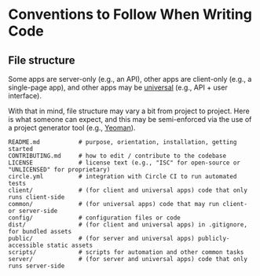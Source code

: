# Conventions to Follow When Writing Code

## File structure

Some apps are server-only (e.g., an API), other apps are client-only (e.g., a single-page app), and other apps may be [universal][universal-javascript] (e.g., API + user interface).

With that in mind, file structure may vary a bit from project to project. Here is what someone can expect, and this may be semi-enforced via the use of a project generator tool (e.g., [Yeoman][yeoman]).


    README.md           # purpose, orientation, installation, getting started
    CONTRIBUTING.md     # how to edit / contribute to the codebase
    LICENSE             # license text (e.g., "ISC" for open-source or "UNLICENSED" for proprietary)
    circle.yml          # integration with Circle CI to run automated tests
    client/             # (for client and universal apps) code that only runs client-side
    common/             # (for universal apps) code that may run client- or server-side
    config/             # configuration files or code
    dist/               # (for client and universal apps) in .gitignore, for bundled assets
    public/             # (for server and universal apps) publicly-accessible static assets
    scripts/            # scripts for automation and other common tasks
    server/             # (for server and universal apps) code that only runs server-side



<!-- references -->

[universal-javascript]:https://medium.com/@ghengeveld/isomorphism-vs-universal-javascript-4b47fb481beb
[yeoman]:http://yeoman.io/
